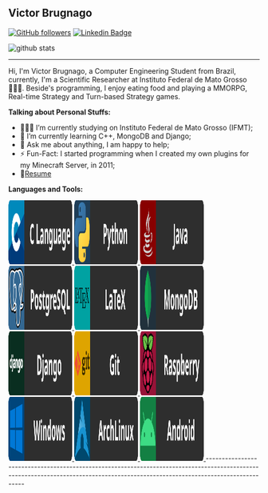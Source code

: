 ## Victor Brugnago
[![GitHub followers](https://img.shields.io/github/followers/VictorBrugnago?label=GitHub%20Followers)](https://github.com/VictorBrugnago?tab=followers)
[![Linkedin Badge](https://img.shields.io/badge/VictorBrugnago-blue?style=flat&logo=Linkedin&logoColor=white&link=https://www.linkedin.com/in/joão-victor-brugnago-de-rezende/)](https://www.linkedin.com/in/joão-victor-brugnago-de-rezende/)

![github stats](https://github-readme-stats.vercel.app/api?username=VictorBrugnago&show_icons=true&hide_rank=true)

---------------------------------------------------------------------------------------------------------------------------------------------------------------------------------
Hi, I'm Victor Brugnago, a Computer Engineering Student from Brazil, currently, I'm a Scientific Researcher at Instituto Federal de Mato Grosso 🙍🏽‍♂️. Beside's programming, I enjoy eating food and playing a MMORPG, Real-time Strategy and Turn-based Strategy games.

**Talking about Personal Stuffs:**

- 👨🏽‍💻 I’m currently studying on Instituto Federal de Mato Grosso (IFMT);
- 🌱 I’m currently learning C++, MongoDB and Django; 
- 💬 Ask me about anything, I am happy to help;
- ⚡️ Fun-Fact: I started programming when I created my own plugins for my Minecraft Server, in 2011;
- 📝[Resume](http://lattes.cnpq.br/2439519957293998)

**Languages and Tools:**  

<a href="#">
    <img src="resources/shields/C_Language.svg" width="128" height="128" alt="C Language" style="vertical-align:top margin:6px 4px">
    <img src="resources/shields/Python_Language.svg" width="128" height="128" alt="Python Language" style="vertical-align:top margin:6px 4px">
    <img src="resources/shields/Java_Language.svg" width="128" height="128" alt="Java Language" style="vertical-align:top margin:6px 4px">
    <img src="resources/shields/PostgreSQL.svg" width="128" height="128" alt="Postgre SQL" style="vertical-align:top margin:6px 4px">
    <img src="resources/shields/LaTeX.svg" width="128" height="128" alt="LaTeX" style="vertical-align:top margin:6px 4px">
    <img src="resources/shields/MongoDB.svg" width="128" height="128" alt="MongoDB" style="vertical-align:top margin:6px 4px">
    <img src="resources/shields/Django.svg" width="128" height="128" alt="Django" style="vertical-align:top margin:6px 4px">
    <img src="resources/shields/Git.svg" width="128" height="128" alt="Git" style="vertical-align:top margin:6px 4px">
    <img src="resources/shields/Raspberry.svg" width="128" height="128" alt="Raspberry PI" style="vertical-align:top margin:6px 4px">
    <img src="resources/shields/Windows.svg" width="128" height="128" alt="Windows" style="vertical-align:top margin:6px 4px">
    <img src="resources/shields/ArchLinux.svg" width="128" height="128" alt="Arch Linux" style="vertical-align:top margin:6px 4px">
    <img src="resources/shields/Android.svg" width="128" height="128" alt="Android" style="vertical-align:top margin:6px 4px">
</a>  
---------------------------------------------------------------------------------------------------------------------------------------------------------------------------------

